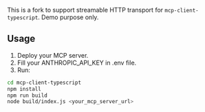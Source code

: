 This is a fork to support streamable HTTP transport for `mcp-client-typescript`. Demo purpose only. 

## Usage

1. Deploy your MCP server.
2. Fill your ANTHROPIC_API_KEY in .env file.
3. Run: 
```sh
cd mcp-client-typescript
npm install
npm run build
node build/index.js <your_mcp_server_url>
```